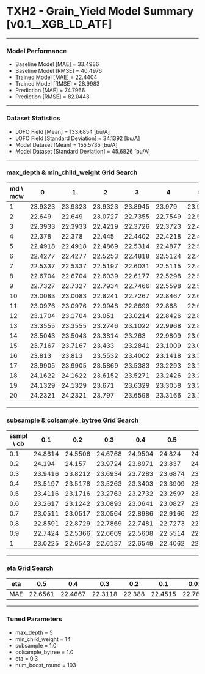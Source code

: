 # TXH2 - Grain_Yield Model Summary [v0.1__XGB_LD_ATF]

***

### Model Performance

- Baseline Model [MAE] = 33.4986
- Baseline Model [RMSE] = 40.4976
- Trained Model [MAE] = 22.4404
- Trained Model [RMSE] = 28.9983
- Prediction [MAE] = 74.7966
- Prediction [RMSE] = 82.0443
***

### Dataset Statistics

- LOFO Field [Mean] = 133.6854 [bu/A]
- LOFO Field [Standard Deviation] = 34.1392 [bu/A]
- Model Dataset [Mean] = 155.5735 [bu/A]
- Model Dataset [Standard Deviation] = 45.6826 [bu/A]
***

### max_depth & min_child_weight Grid Search

|   md \ mcw |       0 |       1 |       2 |       3 |       4 |       5 |       6 |       7 |       8 |       9 |      10 |      11 |      12 |      13 |      14 |      15 |      16 |      17 |      18 |      19 |      20 |
|------------|---------|---------|---------|---------|---------|---------|---------|---------|---------|---------|---------|---------|---------|---------|---------|---------|---------|---------|---------|---------|---------|
|          1 | 23.9323 | 23.9323 | 23.9323 | 23.8945 | 23.979  | 23.979  | 23.979  | 23.979  | 23.8961 | 24.0215 | 24.0215 | 24.0215 | 23.9152 | 23.9152 | 23.9152 | 23.9147 | 23.9344 | 23.9344 | 23.9442 | 23.9218 | 23.9218 |
|          2 | 22.649  | 22.649  | 23.0727 | 22.7355 | 22.7549 | 22.5593 | 22.7923 | 22.6523 | 22.6157 | 22.6101 | 22.7278 | 22.5391 | 22.8124 | 22.6784 | 22.7197 | 22.6632 | 22.6894 | 22.7843 | 22.8876 | 22.8385 | 22.763  |
|          3 | 22.3933 | 22.3933 | 22.4219 | 22.3726 | 22.3723 | 22.4836 | 22.3456 | 22.5717 | 22.3905 | 22.442  | 22.4336 | 22.4348 | 22.6907 | 22.5488 | 22.4905 | 22.481  | 22.4061 | 22.455  | 22.435  | 22.6168 | 22.6159 |
|          4 | 22.378  | 22.378  | 22.445  | 22.4402 | 22.4218 | 22.4938 | 22.4204 | 22.4076 | 22.3353 | 22.3371 | 22.3861 | 22.382  | 22.5951 | 22.4367 | 22.3852 | 22.5062 | 22.4263 | 22.4557 | 22.436  | 22.3936 | 22.4867 |
|          5 | 22.4918 | 22.4918 | 22.4869 | 22.5314 | 22.4877 | 22.5175 | 22.4724 | 22.4565 | 22.3821 | 22.4273 | 22.3648 | 22.4757 | 22.4634 | 22.5093 | 22.3118 | 22.4003 | 22.4806 | 22.4287 | 22.3582 | 22.5018 | 22.4716 |
|          6 | 22.4277 | 22.4277 | 22.5253 | 22.4818 | 22.5124 | 22.4806 | 22.4017 | 22.3824 | 22.4718 | 22.5034 | 22.6102 | 22.4042 | 22.4596 | 22.4112 | 22.4467 | 22.4331 | 22.3476 | 22.4073 | 22.489  | 22.524  | 22.4895 |
|          7 | 22.5337 | 22.5337 | 22.5197 | 22.6031 | 22.5115 | 22.4221 | 22.4838 | 22.4859 | 22.4788 | 22.4763 | 22.5134 | 22.5463 | 22.4901 | 22.4451 | 22.37   | 22.4338 | 22.4063 | 22.4252 | 22.4998 | 22.4929 | 22.5292 |
|          8 | 22.6704 | 22.6704 | 22.6039 | 22.6177 | 22.5298 | 22.5509 | 22.5787 | 22.5012 | 22.5334 | 22.5296 | 22.4916 | 22.4199 | 22.5483 | 22.4279 | 22.4626 | 22.4856 | 22.5182 | 22.4915 | 22.5868 | 22.4231 | 22.6224 |
|          9 | 22.7327 | 22.7327 | 22.7934 | 22.7466 | 22.5598 | 22.544  | 22.493  | 22.4928 | 22.4587 | 22.6267 | 22.5364 | 22.4606 | 22.5451 | 22.5037 | 22.527  | 22.4812 | 22.4529 | 22.4167 | 22.5495 | 22.5656 | 22.5885 |
|         10 | 23.0083 | 23.0083 | 22.8241 | 22.7267 | 22.8467 | 22.6506 | 22.7335 | 22.5536 | 22.6881 | 22.58   | 22.6652 | 22.6225 | 22.6551 | 22.5454 | 22.5561 | 22.5142 | 22.544  | 22.5803 | 22.638  | 22.4352 | 22.467  |
|         11 | 23.0976 | 23.0976 | 22.9948 | 22.8699 | 22.868  | 22.6021 | 22.7739 | 22.7136 | 22.6354 | 22.6129 | 22.5793 | 22.5879 | 22.6341 | 22.6352 | 22.5981 | 22.5679 | 22.5867 | 22.6023 | 22.5865 | 22.6512 | 22.5689 |
|         12 | 23.1704 | 23.1704 | 23.051  | 23.0214 | 22.8426 | 22.8203 | 22.8704 | 22.6756 | 22.7293 | 22.5964 | 22.5808 | 22.6135 | 22.6973 | 22.7754 | 22.5511 | 22.549  | 22.6328 | 22.6057 | 22.5819 | 22.5704 | 22.5313 |
|         13 | 23.3555 | 23.3555 | 23.2746 | 23.1022 | 22.9968 | 22.89   | 22.8209 | 22.7157 | 22.6736 | 22.7928 | 22.6324 | 22.6372 | 22.772  | 22.7071 | 22.6126 | 22.4781 | 22.6492 | 22.5832 | 22.7051 | 22.5176 | 22.6178 |
|         14 | 23.5043 | 23.5043 | 23.3814 | 23.263  | 22.9809 | 23.0203 | 22.9246 | 22.8273 | 22.7498 | 22.7049 | 22.6831 | 22.7052 | 22.7494 | 22.6967 | 22.5494 | 22.5114 | 22.6405 | 22.583  | 22.674  | 22.6363 | 22.6209 |
|         15 | 23.7167 | 23.7167 | 23.433  | 23.2841 | 23.1009 | 23.0485 | 22.9766 | 22.9552 | 22.789  | 22.766  | 22.7488 | 22.7228 | 22.7265 | 22.7009 | 22.645  | 22.5315 | 22.6465 | 22.6608 | 22.5435 | 22.5487 | 22.5985 |
|         16 | 23.813  | 23.813  | 23.5532 | 23.4002 | 23.1418 | 23.1169 | 22.9918 | 22.914  | 22.7602 | 22.7996 | 22.6945 | 22.733  | 22.8355 | 22.7547 | 22.6566 | 22.5539 | 22.67   | 22.5721 | 22.6373 | 22.5849 | 22.5919 |
|         17 | 23.9905 | 23.9905 | 23.5869 | 23.5383 | 23.2293 | 23.1486 | 23.0424 | 22.9113 | 22.8759 | 22.8182 | 22.8172 | 22.7363 | 22.7857 | 22.7734 | 22.6938 | 22.599  | 22.6446 | 22.6948 | 22.606  | 22.6362 | 22.5392 |
|         18 | 24.1622 | 24.1622 | 23.6152 | 23.5271 | 23.2426 | 23.2177 | 23.0518 | 22.8741 | 22.8242 | 22.8771 | 22.7651 | 22.8822 | 22.8034 | 22.6835 | 22.6997 | 22.679  | 22.7841 | 22.6523 | 22.6428 | 22.4577 | 22.5832 |
|         19 | 24.1329 | 24.1329 | 23.671  | 23.6329 | 23.3058 | 23.2492 | 23.1044 | 22.9785 | 22.8175 | 22.7946 | 22.7418 | 22.8153 | 22.8051 | 22.7369 | 22.6591 | 22.598  | 22.6853 | 22.6326 | 22.5839 | 22.508  | 22.6781 |
|         20 | 24.2321 | 24.2321 | 23.797  | 23.6598 | 23.3166 | 23.1578 | 23.1039 | 23.0769 | 22.8005 | 22.878  | 22.7599 | 22.8362 | 22.8714 | 22.7459 | 22.6981 | 22.709  | 22.735  | 22.6529 | 22.6346 | 22.5971 | 22.5985 |

***

### subsample & colsample_bytree Grid Search

|   ssmpl \ cb |     0.1 |     0.2 |     0.3 |     0.4 |     0.5 |     0.6 |     0.7 |     0.8 |     0.9 |     1.0 |
|--------------|---------|---------|---------|---------|---------|---------|---------|---------|---------|---------|
|          0.1 | 24.8614 | 24.5506 | 24.6768 | 24.9504 | 24.824  | 24.593  | 24.4134 | 24.6858 | 24.4907 | 24.5127 |
|          0.2 | 24.194  | 24.157  | 23.9724 | 23.8971 | 23.837  | 24.0953 | 23.8949 | 23.8226 | 23.8573 | 23.6148 |
|          0.3 | 23.9416 | 23.8212 | 23.6934 | 23.7283 | 23.6874 | 23.6787 | 23.7496 | 23.5451 | 23.5818 | 23.3147 |
|          0.4 | 23.5197 | 23.5178 | 23.5263 | 23.3403 | 23.3909 | 23.4021 | 23.2206 | 23.2104 | 23.2873 | 23.1561 |
|          0.5 | 23.4116 | 23.1716 | 23.2763 | 23.2732 | 23.2597 | 23.1972 | 23.067  | 23.1542 | 23.018  | 23.076  |
|          0.6 | 23.2617 | 23.1242 | 23.0893 | 23.0641 | 23.0827 | 23.1149 | 23.0041 | 23.063  | 23.0205 | 22.8819 |
|          0.7 | 23.0511 | 23.0517 | 23.0564 | 22.8986 | 22.9166 | 22.9031 | 22.8391 | 22.9516 | 22.8004 | 22.8526 |
|          0.8 | 22.8591 | 22.8729 | 22.7869 | 22.7481 | 22.7273 | 22.7752 | 22.7428 | 22.7448 | 22.7299 | 22.6113 |
|          0.9 | 22.7424 | 22.5366 | 22.6669 | 22.5608 | 22.5514 | 22.623  | 22.5882 | 22.6644 | 22.4614 | 22.4632 |
|          1   | 23.0225 | 22.6543 | 22.6137 | 22.6549 | 22.4062 | 22.501  | 22.4987 | 22.4372 | 22.5386 | 22.3118 |

***

### eta Grid Search

| eta   |     0.5 |     0.4 |     0.3 |    0.2 |     0.1 |    0.01 |   0.001 |
|-------|---------|---------|---------|--------|---------|---------|---------|
| MAE   | 22.6561 | 22.4667 | 22.3118 | 22.388 | 22.4515 | 22.7657 | 59.2061 |

***

### Tuned Parameters

- max_depth = 5
- min_child_weight = 14
- subsample = 1.0
- colsample_bytree = 1.0
- eta = 0.3
- num_boost_round = 103
